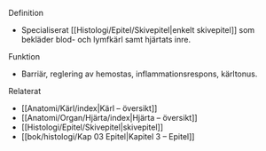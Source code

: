 Definition
- Specialiserat [[Histologi/Epitel/Skivepitel|enkelt skivepitel]] som bekläder blod- och lymfkärl samt hjärtats inre.

Funktion
- Barriär, reglering av hemostas, inflammationsrespons, kärltonus.

Relaterat
- [[Anatomi/Kärl/index|Kärl – översikt]]
- [[Anatomi/Organ/Hjärta/index|Hjärta – översikt]]
- [[Histologi/Epitel/Skivepitel|skivepitel]]
- [[bok/histologi/Kap 03 Epitel|Kapitel 3 – Epitel]]
